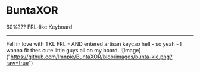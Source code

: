 # BuntaXOR
60%??? FRL-like Keyboard.

------
Fell in love with TKL FRL - AND entered artisan keycao hell - so yeah - I wanna fit thes cute little guys all on my board. 
![image] ("https://github.com/lmnpie/BuntaXOR/blob/images/bunta-kle.png?raw=true")
